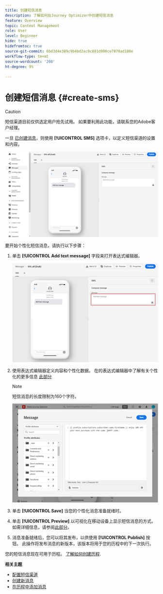 ```yaml
---
title: 创建短信消息
description: 了解如何在Journey Optimizer中创建短信消息
feature: Overview
topic: Content Management
role: User
level: Beginner
hide: true
hidefromtoc: true
source-git-commit: 6bd3d4e389c9b4bd2ac0c881d990ce7870ad180e
workflow-type: tm+mt
source-wordcount: '208'
ht-degree: 9%

---
```


# 创建短信消息 {#create-sms}

>[!CAUTION]
>
> 短信渠道目前仅供选定用户抢先试用。 如果要利用此功能，请联系您的Adobe客户经理。

一旦 [已创建消息](create-message.md)，则使用 **[!UICONTROL SMS]** 选项卡，以定义短信渠道的设置和内容。

![](assets/sms_1.png)

要开始个性化短信消息，请执行以下步骤：

1. 单击 **[!UICONTROL Add text message]** 字段来打开表达式编辑器。

   ![](assets/sms_3.png)

1. 使用表达式编辑器定义内容和个性化数据。 在的表达式编辑器中了解有关个性化的更多信息 [此部分](personalization/personalize.md)

   >[!NOTE]
   >
   > 短信消息的长度限制为160个字符。

   ![](assets/sms_2.png)

1. 单击 **[!UICONTROL Save]** 当您的个性化消息准备就绪时。

1. 单击 **[!UICONTROL Preview]** 以可视化在移动设备上显示短信消息的方式。 如需详细信息，请参阅[此部分](preview.md)。

1. 消息准备就绪后，您可以将其发布，以供使用 **[!UICONTROL Publish]** 按钮。 此操作将发布消息的新版本，该版本将用于您的历程中的下一次执行。

您的短信消息现在可用于历程。 [了解如何创建历程](building-journeys/journey-gs.md).

**相关主题**

* [配置短信渠道](configuration/sms-configuration.md)
* [创建新消息](create-message.md)
* [在历程中添加消息](building-journeys/journeys-message.md)
